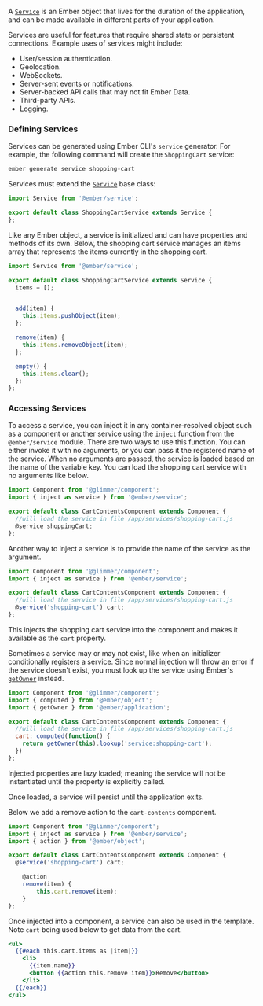 A [`Service`](https://www.emberjs.com/api/ember/release/modules/@ember%2Fservice) is an Ember object that lives for the duration of the application, and can be made available in different parts of your application.

Services are useful for features that require shared state or persistent connections. Example uses of services might
include:

* User/session authentication.
* Geolocation.
* WebSockets.
* Server-sent events or notifications.
* Server-backed API calls that may not fit Ember Data.
* Third-party APIs.
* Logging.

### Defining Services

Services can be generated using Ember CLI's `service` generator.
For example, the following command will create the `ShoppingCart` service:

```bash
ember generate service shopping-cart
```

Services must extend the [`Service`](https://www.emberjs.com/api/ember/release/modules/@ember%2Fservice) base class:

```javascript {data-filename=app/services/shopping-cart.js}
import Service from '@ember/service';

export default class ShoppingCartService extends Service {
};
```

Like any Ember object, a service is initialized and can have properties and methods of its own.
Below, the shopping cart service manages an items array that represents the items currently in the shopping cart.

```javascript {data-filename=app/services/shopping-cart.js}
import Service from '@ember/service';

export default class ShoppingCartService extends Service {
  items = [];


  add(item) {
    this.items.pushObject(item);
  };

  remove(item) {
    this.items.removeObject(item);
  };

  empty() {
    this.items.clear();
  };
};
```

### Accessing Services

To access a service,
you can inject it in any container-resolved object such as a component or another service using the `inject` function from the `@ember/service` module.
There are two ways to use this function.
You can either invoke it with no arguments, or you can pass it the registered name of the service.
When no arguments are passed, the service is loaded based on the name of the variable key.
You can load the shopping cart service with no arguments like below.

```javascript {data-filename=app/components/cart-contents.js}
import Component from '@glimmer/component';
import { inject as service } from '@ember/service';

export default class CartContentsComponent extends Component {
  //will load the service in file /app/services/shopping-cart.js
  @service shoppingCart;
};
```

Another way to inject a service is to provide the name of the service as the argument.

```javascript {data-filename=app/components/cart-contents.js}
import Component from '@glimmer/component';
import { inject as service } from '@ember/service';

export default class CartContentsComponent extends Component {
  //will load the service in file /app/services/shopping-cart.js
  @service('shopping-cart') cart;
};
```

This injects the shopping cart service into the component and makes it available as the `cart` property.

Sometimes a service may or may not exist, like when an initializer conditionally registers a service.
Since normal injection will throw an error if the service doesn't exist,
you must look up the service using Ember's [`getOwner`](https://emberjs.com/api/ember/release/classes/@ember%2Fapplication/methods/getOwner?anchor=getOwner) instead.

```javascript {data-filename=app/components/cart-contents.js}
import Component from '@glimmer/component';
import { computed } from '@ember/object';
import { getOwner } from '@ember/application';

export default class CartContentsComponent extends Component {
  //will load the service in file /app/services/shopping-cart.js
  cart: computed(function() {
    return getOwner(this).lookup('service:shopping-cart');
  })
};
```

Injected properties are lazy loaded; meaning the service will not be instantiated until the property is explicitly called.

Once loaded, a service will persist until the application exits.

Below we add a remove action to the `cart-contents` component.

```javascript {data-filename=app/components/cart-contents.js}
import Component from '@glimmer/component';
import { inject as service } from '@ember/service';
import { action } from '@ember/object';

export default class CartContentsComponent extends Component {
  @service('shopping-cart') cart;

	@action
	remove(item) {
		this.cart.remove(item);
	}
};
```
Once injected into a component, a service can also be used in the template.
Note `cart` being used below to get data from the cart.

```handlebars {data-filename=app/templates/components/cart-contents.hbs}
<ul>
  {{#each this.cart.items as |item|}}
    <li>
      {{item.name}}
      <button {{action this.remove item}}>Remove</button>
    </li>
  {{/each}}
</ul>
```
